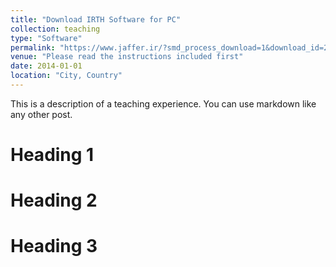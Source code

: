```yaml
---
title: "Download IRTH Software for PC"
collection: teaching
type: "Software"
permalink: "https://www.jaffer.ir/?smd_process_download=1&download_id=267"
venue: "Please read the instructions included first"
date: 2014-01-01
location: "City, Country"
---
```


This is a description of a teaching experience. You can use markdown like any other post.

Heading 1
======

Heading 2
======

Heading 3
======